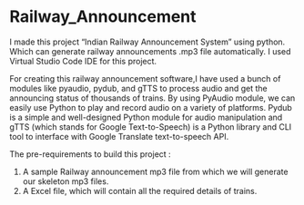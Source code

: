 # Railway_Announcement
I made this project  “Indian Railway Announcement System” using python. Which can generate railway announcements .mp3 file automatically.
I used Virtual Studio Code IDE for this project.

For creating this railway announcement software,I have used a bunch of modules like pyaudio, pydub, and gTTS to process audio and get the announcing status of thousands of trains. By using PyAudio module, we can easily use Python to play and record audio on a variety of platforms. Pydub is a simple and well-designed Python module for audio manipulation and gTTS (which stands for Google Text-to-Speech) is a Python library and CLI tool to interface with Google Translate text-to-speech API.

The pre-requirements to build this project :
  1. A sample Railway announcement mp3 file from which we will generate our skeleton mp3 files.
  2. A Excel file, which will contain all the required details of trains.
